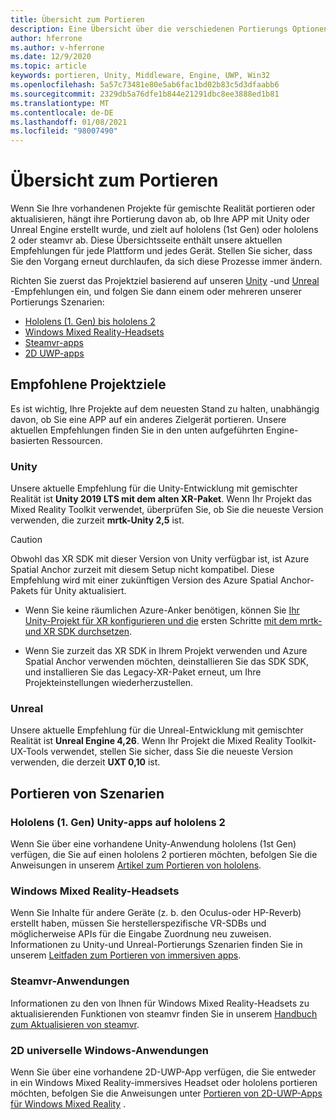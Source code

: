 ```yaml
---
title: Übersicht zum Portieren
description: Eine Übersicht über die verschiedenen Portierungs Optionen, um Ihre vorhandenen Anwendungen in die gemischte Realität für hololens und VR zu bringen.
author: hferrone
ms.author: v-hferrone
ms.date: 12/9/2020
ms.topic: article
keywords: portieren, Unity, Middleware, Engine, UWP, Win32
ms.openlocfilehash: 5a57c73481e80e5ab6fac1bd02b83c5d3dfaabb6
ms.sourcegitcommit: 2329db5a76dfe1b844e21291dbc8ee3888ed1b81
ms.translationtype: MT
ms.contentlocale: de-DE
ms.lasthandoff: 01/08/2021
ms.locfileid: "98007490"
---
```

# <a name="porting-overview"></a>Übersicht zum Portieren

Wenn Sie Ihre vorhandenen Projekte für gemischte Realität portieren oder aktualisieren, hängt ihre Portierung davon ab, ob Ihre APP mit Unity oder Unreal Engine erstellt wurde, und zielt auf hololens (1st Gen) oder hololens 2 oder steamvr ab. Diese Übersichtsseite enthält unsere aktuellen Empfehlungen für jede Plattform und jedes Gerät. Stellen Sie sicher, dass Sie den Vorgang erneut durchlaufen, da sich diese Prozesse immer ändern.

Richten Sie zuerst das Projektziel basierend auf unseren [Unity](#unity) -und [Unreal](#unreal) -Empfehlungen ein, und folgen Sie dann einem oder mehreren unserer Portierungs Szenarien:

- [Hololens (1. Gen) bis hololens 2](#hololens-1st-gen-unity-apps-to-hololens-2)
- [Windows Mixed Reality-Headsets](#windows-mixed-reality-headsets)
- [Steamvr-apps](#steamvr-applications)
- [2D UWP-apps](#2d-universal-windows-applications)

## <a name="recommended-project-targets"></a>Empfohlene Projektziele

Es ist wichtig, Ihre Projekte auf dem neuesten Stand zu halten, unabhängig davon, ob Sie eine APP auf ein anderes Zielgerät portieren. Unsere aktuellen Empfehlungen finden Sie in den unten aufgeführten Engine-basierten Ressourcen.

### <a name="unity"></a>Unity

Unsere aktuelle Empfehlung für die Unity-Entwicklung mit gemischter Realität ist **Unity 2019 LTS mit dem alten XR-Paket**. Wenn Ihr Projekt das Mixed Reality Toolkit verwendet, überprüfen Sie, ob Sie die neueste Version verwenden, die zurzeit **mrtk-Unity 2,5** ist.

> [!CAUTION]
> Obwohl das XR SDK mit dieser Version von Unity verfügbar ist, ist Azure Spatial Anchor zurzeit mit diesem Setup nicht kompatibel. Diese Empfehlung wird mit einer zukünftigen Version des Azure Spatial Anchor-Pakets für Unity aktualisiert. 
> 
> * Wenn Sie keine räumlichen Azure-Anker benötigen, können Sie [Ihr Unity-Projekt für XR konfigurieren und die](https://docs.unity3d.com/Manual/configuring-project-for-xr.html) ersten Schritte [mit dem mrtk-und XR SDK durchsetzen](https://microsoft.github.io/MixedRealityToolkit-Unity/Documentation/GettingStartedWithMRTKAndXRSDK.html).
> 
> * Wenn Sie zurzeit das XR SDK in Ihrem Projekt verwenden und Azure Spatial Anchor verwenden möchten, deinstallieren Sie das SDK SDK, und installieren Sie das Legacy-XR-Paket erneut, um Ihre Projekteinstellungen wiederherzustellen.


### <a name="unreal"></a>Unreal 

Unsere aktuelle Empfehlung für die Unreal-Entwicklung mit gemischter Realität ist **Unreal Engine 4,26**. Wenn Ihr Projekt die Mixed Reality Toolkit-UX-Tools verwendet, stellen Sie sicher, dass Sie die neueste Version verwenden, die derzeit **UXT 0,10** ist.

## <a name="porting-scenarios"></a>Portieren von Szenarien

### <a name="hololens-1st-gen-unity-apps-to-hololens-2"></a>Hololens (1. Gen) Unity-apps auf hololens 2

Wenn Sie über eine vorhandene Unity-Anwendung hololens (1st Gen) verfügen, die Sie auf einen hololens 2 portieren möchten, befolgen Sie die Anweisungen in unserem [Artikel zum Portieren von hololens](../unity/mrtk-porting-guide.md).

### <a name="windows-mixed-reality-headsets"></a>Windows Mixed Reality-Headsets

Wenn Sie Inhalte für andere Geräte (z. b. den Oculus-oder HP-Reverb) erstellt haben, müssen Sie herstellerspezifische VR-SDBs und möglicherweise APIs für die Eingabe Zuordnung neu zuweisen. Informationen zu Unity-und Unreal-Portierungs Szenarien finden Sie in unserem [Leitfaden zum Portieren von immersiven apps](porting-guides.md).

### <a name="steamvr-applications"></a>Steamvr-Anwendungen

Informationen zu den von Ihnen für Windows Mixed Reality-Headsets zu aktualisierenden Funktionen von steamvr finden Sie in unserem [Handbuch zum Aktualisieren von steamvr](updating-your-steamvr-application-for-windows-mixed-reality.md).

### <a name="2d-universal-windows-applications"></a>2D universelle Windows-Anwendungen

Wenn Sie über eine vorhandene 2D-UWP-App verfügen, die Sie entweder in ein Windows Mixed Reality-immersives Headset oder hololens portieren möchten, befolgen Sie die Anweisungen unter [Portieren von 2D-UWP-Apps für Windows Mixed Reality](building-2d-apps.md) .

